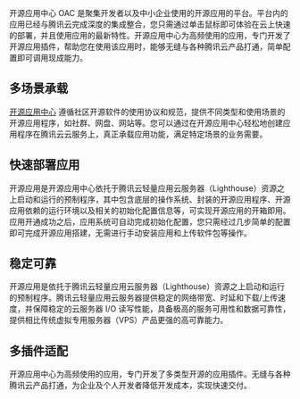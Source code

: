 开源应用中心 OAC 是聚集开发者以及中小企业使用的开源应用的平台。平台内的应用已经与腾讯云完成深度的集成整合，您只需通过单击鼠标即可体验在云上快速的部署，并且使用应用的最新特性。开源应用中心为高频使用的应用，专门开发了开源应用插件，帮助您在使用该应用时，能够无缝与各种腾讯云产品打通，简单配置即可调用现成能力。


## 多场景承载
 [开源应用中心](https://oac.cloud.tencent.com/) 遵循社区开源软件的使用协议和规范，提供不同类型和使用场景的开源应用程序，如社群、网盘、网站等。您可以通过在开源应用中心轻松地创建应用程序在腾讯云云服务上，真正承载应用功能，满足特定场景的业务需要。

## 快速部署应用
开源应用是开源应用中心依托于腾讯云轻量应用云服务器（Lighthouse）资源之上启动和运行的预制程序，其中包含底层的操作系统、封装的开源应用程序、开源应用依赖的运行环境以及相关的初始化配置信息等，可实现开源应用的开箱即用。应用开通成功之后，应用系统可自动完成初始化配置，您只需经过几步简单的配置即可完成开源应用搭建，无需进行手动安装应用和上传软件包等操作。

## 稳定可靠
开源应用是依托于腾讯云轻量应用云服务器（Lighthouse）资源之上启动和运行的预制程序。腾讯云轻量应用云服务器提供稳定的网络带宽、时延和下载/上传速度，并保障稳定的云服务器 I/O 读写性能，具备极高的服务可用性和数据可靠性，提供相比传统虚拟专用服务器（VPS）产品更强的高可靠能力。

## 多插件适配
开源应用中心为高频使用的应用，专门开发了多类型开源的应用插件。无缝与各种腾讯云产品打通，为企业及个人开发者降低开发成本，实现快速交付。









